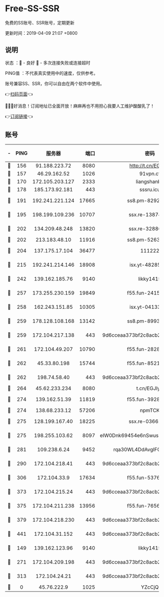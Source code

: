 # Free-SS-SSR

免费的SS账号、SSR账号，定期更新

更新时间：2019-04-09 21:07 +0800

## 说明

状态     ：🙂 - 良好 🙁 - 多次连接失败或连接超时

PING值   ：不代表真实使用中的速度，仅供参考。

账号兼容SS、SSR，你可以自由在两个软件中使用。

👉[扫码页面](https://liesauer.github.io/Free-SS-SSR/)👈

🎉🎉🎉好消息！订阅地址已全面开放！麻麻再也不用担心我要人工维护酸酸乳了！

👉[订阅链接](https://www.liesauer.net/yogurt/subscribe?ACCESS_TOKEN=DAYxR3mMaZAsaqUb)👈

## 账号

|-|PING|服务器|端口|密码|加密方式|区域|
|:----:|:----:|:-----:|-----:|:----:|:----:|:----:|
|🙂|156|91.188.223.72|8080|http://t.cn/EGJIyrl|rc4-md5|RU|
|🙂|157|46.29.162.52|1026|91vpn.cf|rc4-md5|RU|
|🙂|170|172.105.203.127|2333|liangshanbo|chacha20|JP|
|🙂|178|185.173.92.181|443|sssru.icu|rc4-md5|RU|
|🙂|191|192.241.221.124|17665|ss8.pm-82928161|aes-256-cfb|US|
|🙂|195|198.199.109.236|10707|ssx.re-13874439|aes-256-cfb|US|
|🙂|202|134.209.48.248|13820|ssx.re-32880838|aes-256-cfb|US|
|🙂|202|213.183.48.10|11916|ss8.pm-52634377|rc4-md5|RU|
|🙂|204|137.175.17.104|36477|111222|aes-256-cfb|US|
|🙂|215|192.241.214.146|18908|isx.yt-48285682|aes-256-cfb|US|
|🙂|242|139.162.185.76|9140|likky1415|aes-256-cfb|DE|
|🙂|257|173.255.230.159|19849|f55.fun-24159116|aes-256-cfb|US|
|🙂|258|162.243.151.85|10305|isx.yt-04133682|aes-256-cfb|US|
|🙂|259|178.128.108.168|13142|ss8.pm-89937130|aes-256-cfb|SG|
|🙂|259|172.104.217.138|443|9d6cceaa373bf2c8acb22e60b6a58be6|aes-256-cfb|US|
|🙂|261|172.104.49.207|10790|f55.fun-28286043|aes-256-cfb|SG|
|🙂|262|45.33.80.198|15744|f55.fun-85216829|aes-256-cfb|US|
|🙂|262|198.74.58.40|443|9d6cceaa373bf2c8acb22e60b6a58be6|aes-256-cfb|US|
|🙂|264|45.62.233.234|8080|t.cn/EGJIyrl|rc4-md5|CA|
|🙂|274|139.162.51.39|11819|f55.fun-39283378|aes-256-cfb|SG|
|🙂|274|138.68.233.12|57206|npmTCK|rc4-md5|US|
|🙂|275|128.199.167.40|18225|ssx.re-03661260|aes-256-cfb|SG|
|🙂|275|198.255.103.62|8097|eIW0Dnk69454e6nSwuspv9DmS201tQ0D|aes-256-cfb|US|
|🙂|281|109.238.6.24|9452|rqa30WL4DdAvgIFG6Fs3znzTa|aes-256-cfb|FR|
|🙂|290|172.104.218.41|443|9d6cceaa373bf2c8acb22e60b6a58be6|aes-256-cfb|US|
|🙂|306|172.104.33.9|17634|f55.fun-53762067|aes-256-cfb|SG|
|🙂|373|172.104.215.24|443|9d6cceaa373bf2c8acb22e60b6a58be6|aes-256-cfb|US|
|🙂|375|172.104.211.238|13956|f55.fun-76569711|aes-256-cfb|US|
|🙂|379|172.104.218.230|443|9d6cceaa373bf2c8acb22e60b6a58be6|aes-256-cfb|US|
|🙂|441|172.104.31.152|443|9d6cceaa373bf2c8acb22e60b6a58be6|aes-256-cfb|US|
|🙂|149|139.162.123.96|9140|likky1415|aes-256-cfb|JP|
|🙂|271|172.104.209.198|443|9d6cceaa373bf2c8acb22e60b6a58be6|aes-256-cfb|US|
|🙁|313|172.104.24.21|443|9d6cceaa373bf2c8acb22e60b6a58be6|aes-256-cfb|US|
|🙁|0|45.76.222.9|1025|YZcCjQ|rc4-md5|JP|
